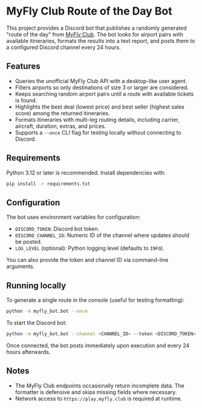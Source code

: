 # MyFly Club Route of the Day Bot

This project provides a Discord bot that publishes a randomly generated "route of the day" from [MyFly Club](https://play.myfly.club). The bot looks for airport pairs with available itineraries, formats the results into a text report, and posts them to a configured Discord channel every 24 hours.

## Features

- Queries the unofficial MyFly Club API with a desktop-like user agent.
- Filters airports so only destinations of size 3 or larger are considered.
- Keeps searching random airport pairs until a route with available tickets is found.
- Highlights the best deal (lowest price) and best seller (highest sales score) among the returned itineraries.
- Formats itineraries with multi-leg routing details, including carrier, aircraft, duration, extras, and prices.
- Supports a `--once` CLI flag for testing locally without connecting to Discord.

## Requirements

Python 3.12 or later is recommended. Install dependencies with:

```bash
pip install -r requirements.txt
```

## Configuration

The bot uses environment variables for configuration:

- `DISCORD_TOKEN`: Discord bot token.
- `DISCORD_CHANNEL_ID`: Numeric ID of the channel where updates should be posted.
- `LOG_LEVEL` (optional): Python logging level (defaults to `INFO`).

You can also provide the token and channel ID via command-line arguments.

## Running locally

To generate a single route in the console (useful for testing formatting):

```bash
python -m myfly_bot.bot --once
```

To start the Discord bot:

```bash
python -m myfly_bot.bot --channel <CHANNEL_ID> --token <DISCORD_TOKEN>
```

Once connected, the bot posts immediately upon execution and every 24 hours afterwards.

## Notes

- The MyFly Club endpoints occasionally return incomplete data. The formatter is defensive and skips missing fields where necessary.
- Network access to `https://play.myfly.club` is required at runtime.
